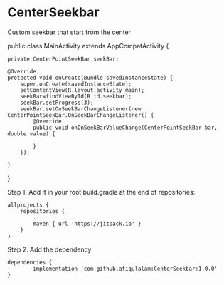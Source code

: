 # CenterSeekbar
Custom seekbar that start from the center 

public class MainActivity extends AppCompatActivity {

    private CenterPointSeekBar seekBar;

    @Override
    protected void onCreate(Bundle savedInstanceState) {
        super.onCreate(savedInstanceState);
        setContentView(R.layout.activity_main);
        seekBar=findViewById(R.id.seekbar);
        seekBar.setProgress(3);
        seekBar.setOnSeekBarChangeListener(new CenterPointSeekBar.OnSeekBarChangeListener() {
            @Override
            public void onOnSeekBarValueChange(CenterPointSeekBar bar, double value) {

            }
        });

    }
}


Step 1. Add it in your root build.gradle at the end of repositories:

	allprojects {
		repositories {
			...
			maven { url 'https://jitpack.io' }
		}
	}
Step 2. Add the dependency

	dependencies {
	        implementation 'com.github.atiqulalam:CenterSeekbar:1.0.0'
	}

